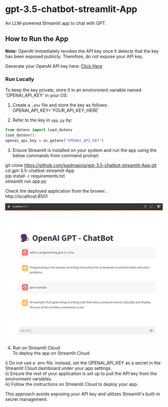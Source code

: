# gpt-3.5-chatbot-streamlit-App
An LLM-powered Streamlit app to chat with GPT.

## How to Run the App
**Note:** OpenAI immediately revokes the API key once it detects that the key has been exposed publicly. Therefore, do not expose your API key.

Generate your OpenAI API key here: [Click Here](https://platform.openai.com/account/api-keys)

### Run Locally
To keep the key private, store it in an environment variable named 'OPENAI_API_KEY' in your OS:   

1. Create a `.env` file and store the key as follows:     
OPENAI_API_KEY='YOUR_API_KEY_HERE'

2. Refer to the key in `app.py` by:
```python
from dotenv import load_dotenv
load_dotenv()
openai_api_key = os.getenv("OPENAI_API_KEY")
```

3. Ensure Streamlit is installed on your system and run the app using the below commands from command prompt:

git clone https://github.com/padmapria/gpt-3.5-chatbot-streamlit-App.git    
cd gpt-3.5-chatbot-streamlit-App  	  
pip install -r requirements.txt    
streamlit run app.py    
      
Check the deployed application from the brower..        
http://localhost:8501     

![Example Image](sample_chatbot.jpg)

4. Run on Streamlit Cloud   
To deploy the app on Streamlit Cloud:     

i) Do not use a .env file. Instead, set the OPENAI_API_KEY as a secret in the Streamlit Cloud dashboard under your app settings.   
ii) Ensure the rest of your application is set up to pull the API key from the environment variables.    
iii) Follow the instructions on Streamlit Cloud to deploy your app.    

This approach avoids exposing your API key and utilizes Streamlit's built-in secret management.   


